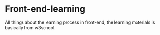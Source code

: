 # Front-end-learning
All things about the learning process in front-end, the learning materials is basically from w3school.
